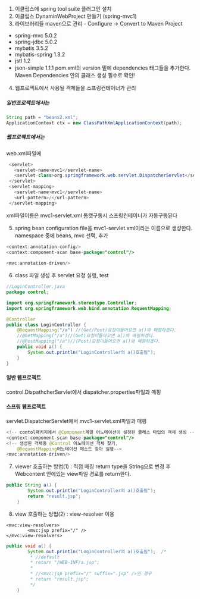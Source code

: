  1. 이클립스에 spring tool suite 플러그인 설치
 2. 이클립스 DynaminWebProject 만들기 (spring-mvc1)
 3. 라이브러리들 maven으로 관리 - Configure -> Convert to Maven Project
 - spring-mvc 5.0.2
 - spring-jdbc 5.0.2
 - mybatis 3.5.2
 - mybatis-spring 1.3.2
 - jstl 1.2
 - json-simple 1.1.1
 pom.xml의 version 밑에 dependencies 태그들을 추가한다.
 Maven Dependencies 안의 클래스 생성 필수로 확인!
 4. 웹프로젝트에서 사용될 객체들을 스프링컨테이너가 관리
  ##### 일반프로젝트에서는
 ```java
 String path = "beans2.xml";
 ApplicationContext ctx = new ClassPathXmlApplicationContext(path);
 ```
#####  웹프로젝트에서는
 web.xml파일에
 ```java
  <servlet>
    <servlet-name>mvc1</servlet-name>
    <servlet-class>org.springframework.web.servlet.DispatcherServlet</servlet-class>
  </servlet>
  <servlet-mapping>
    <servlet-name>mvc1</servlet-name>
    <url-pattern>/</url-pattern>
  </servlet-mapping>
```
 xml파일이름은 mvc1-servlet.xml
톰캣구동시 스프링컨테이너가 자동구동된다

5. spring bean configuration file을 mvc1-servlet.xml이라는 이름으로 생성한다.
namespace 중에 beans, mvc 선택, 추가
 ``` java
<context:annotation-config/>
<context:component-scan base-package="control"/>
	
<mvc:annotation-driven/>
``` 

6. class 파일 생성 후 servlet 요청 실행, test
```java
//LoginController.java 
package control;

import org.springframework.stereotype.Controller;
import org.springframework.web.bind.annotation.RequestMapping;

@Controller
public class LoginController {
	@RequestMapping("/a") //(Get/Post)요청이들어오면 a()와 매핑하겠다.
	//@GetMapping("/a")//(Get)요청이들어오면 a()와 매핑하겠다.
	//@PostMapping("/a")//(Post)요청이들어오면 a()와 매핑하겠다.
	public void a() {
		System.out.println("LoginController의 a()호출됨");
	}
}
```
#### 일반 웹프로젝트
control.DispathcherServlet에서 dispatcher.properties파일과 매핑

#### 스프링 웹프로젝트
servlet.DispatcherServlet에서 mvc1-servlet.xml파일과 매핑
```java
<!-- contol패키지에서 @Component계열 어노테이션이 설정된 클래스 타입의 객체 생성 -->
<context:component-scan base-package="control"/>
<!-- 생성된 객체중 @Control 어노테이션 객체 찾기, 
	@RequestMapping어노테이션 메소드 찾아 실행-->
<mvc:annotation-driven/>
```
7. viewer 호출하는 방법(1) : 직접 매칭
 return type을 String으로 변경 후 
Webcontent 안에있는 view파일 경로를 return한다.
```java
public String a() {
		System.out.println("LoginController의 a()호출됨");
		return "result.jsp";
	}
```
8. view 호출하는 방법(2) : view-resolver 이용
```
<mvc:view-resolvers>
		<mvc:jsp prefix="/" />
</mvc:view-resolvers>
```
```java
public void a() { 
		System.out.println("LoginController의 a()호출됨");	/*
		 * //default
		 * return "/WEB-INF/a.jsp"; 	
		 *
		 * //<mvc:jsp prefix="/" suffix=".jsp" />인 경우
		 * return "result.jsp";
		 */
	}	
```
<!--stackedit_data:
eyJoaXN0b3J5IjpbLTEyNDU1NTg3MzcsLTM0MTIzMzg4MSw2Mz
AyNTI0NDYsLTE3NDY2NzU1NzEsLTExNDYzNzA5NDMsLTIwMjY1
NDQ3OTksLTIxMzA3MTczNDEsLTU2MjEzMDAxNSwtMjQ5Mzg2MD
E4LDE0NzkwNTUxNzksLTIzNzA0Mzk3XX0=
-->